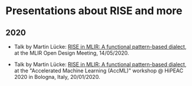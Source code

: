 # Presentations about RISE and more

## 2020
- Talk by Martin Lücke: [RISE in MLIR: A functional pattern-based dialect](http://rise-lang.org/presentations/2020/mlir_odm_05_2020_RISE_in_MLIR.pdf), at the MLIR Open Design Meeting, 14/05/2020.

- Talk by Martin Lücke: [RISE in MLIR: A functional pattern-based dialect](http://rise-lang.org/presentations/2020/accml_RISE_in_MLIR_Bologna_2020.pdf), at the "Accelerated Machine Learning  (AccML)" workshop @ HiPEAC 2020 in Bologna, Italy, 20/01/2020.
